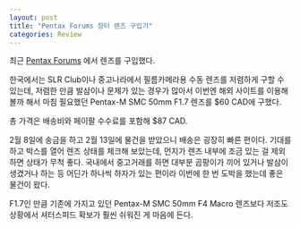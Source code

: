 ```yaml
---
layout: post
title: "Pentax Forums 장터 렌즈 구입기"
categories: Review
---
```


최근 [Pentax Forums](https://www.pentaxforums.com) 에서 렌즈를 구입했다.

한국에서는 SLR Club이나 중고나라에서 필름카메라용 수동 렌즈를 저렴하게 구할 수 있는데, 저렴한 만큼 발삼이나 문제가 있는 경우가 많아서 이번엔 해외 사이트를 이용해볼까 해서 마침 필요했던 Pentax-M SMC 50mm F1.7 렌즈를 $60 CAD에 구했다.

총 가격은 배송비와 페이팔 수수료를 포함해 $87 CAD.

2월 8일에 송금을 하고 2월 13일에 물건을 받았으니 배송은 굉장히 빠른 편이다.
기대를 하고 박스를 열어 렌즈 상태를 체크해 보았는데, 먼지가 렌즈 내부에 조금 있는 걸 제외하면 상태가 무척 좋다.
국내에서 중고거래를 하면 대부분 곰팡이가 끼어 있거나 발삼이 생겼거나 하는 등 어딘가 하나씩 하자가 있는 편이라 이번에 한 번 도박을 했는데 좋은 물건이 왔다.

F1.7인 만큼 기존에 가지고 있던 Pentax-M SMC 50mm F4 Macro 렌즈보다 저조도 상황에서 셔터스피드 확보가 훨씬 쉬워진 게 마음에 든다.
